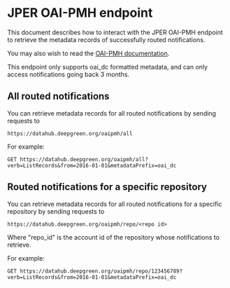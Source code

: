 # JPER OAI-PMH endpoint

This document describes how to interact with the JPER OAI-PMH endpoint to retrieve the metadata records of successfully
routed notifications.

You may also wish to read the [OAI-PMH documentation](http://www.openarchives.org/OAI/openarchivesprotocol.html).

This endpoint only supports oai_dc formatted metadata, and can only access notifications going back 3 months.

## All routed notifications

You can retrieve metadata records for all routed notifications by sending requests to

    https://datahub.deepgreen.org/oaipmh/all

For example:

    GET https://datahub.deepgreen.org/oaipmh/all?verb=ListRecords&from=2016-01-01&metadataPrefix=oai_dc
    
## Routed notifications for a specific repository

You can retrieve metadata records for all routed notifications for a specific repository by sending requests to

    https://datahub.deepgreen.org/oaipmh/repo/<repo id>

Where "repo_id" is the account id of the repository whose notifications to retrieve.

For example:

    GET https://datahub.deepgreen.org/oaipmh/repo/123456789?verb=ListRecords&from=2016-01-01&metadataPrefix=oai_dc

